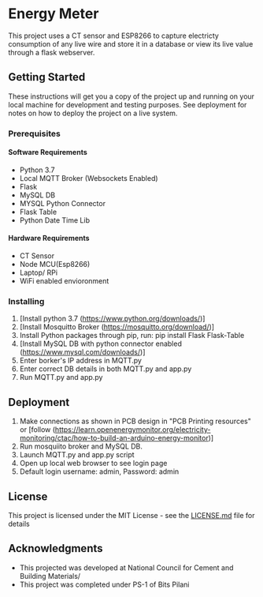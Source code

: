 # Energy Meter
 This project uses a CT sensor and ESP8266 to capture electricty consumption of any live wire and store it in a database or view its live value through a flask webserver.

## Getting Started

These instructions will get you a copy of the project up and running on your local machine for development and testing purposes. See deployment for notes on how to deploy the project on a live system.

### Prerequisites

#### Software Requirements
- Python 3.7
- Local MQTT Broker (Websockets Enabled)
- Flask
- MySQL DB
- MYSQL Python Connector
- Flask Table
- Python Date Time Lib

#### Hardware Requirements
- CT Sensor
- Node MCU(Esp8266)
- Laptop/ RPi
- WiFi enabled envioronment

### Installing

1. [Install python 3.7 (https://www.python.org/downloads/)]
2. [Install Mosquitto Broker (https://mosquitto.org/download/)]
3. Install Python packages through pip, run: pip install Flask Flask-Table 
4. [Install MySQL DB with python connector enabled (https://www.mysql.com/downloads/)]
5. Enter borker's IP address in MQTT.py
6. Enter correct DB details in both MQTT.py and app.py
7. Run MQTT.py and app.py

## Deployment

1. Make connections as shown in PCB design in "PCB Printing resources" or [follow (https://learn.openenergymonitor.org/electricity-monitoring/ctac/how-to-build-an-arduino-energy-monitor)]
2. Run mosquiito broker and MySQL DB.
3. Launch MQTT.py and app.py script
4. Open up local web browser to see login page
5. Default login username: admin, Password: admin

## License

This project is licensed under the MIT License - see the [LICENSE.md](LICENSE.md) file for details

## Acknowledgments

* This projected was developed at National Council for Cement and Building Materials/
* This project was completed under PS-1 of Bits Pilani




